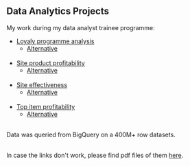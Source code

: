 ## Data Analytics Projects<br>
My work during my data analyst trainee programme:<br>
* [Loyaly programme analysis](https://app.powerbi.com/links/oz5Wi6eo7W?ctid=15830474-cef0-4326-88db-96e5ab019d8a&pbi_source=linkShare)
    * [Alternative](https://github.com/JeffM-Code/PortfolioWork/blob/main/DataAnalytics/project_reports/loyalty_scheme_analysis.pdf)<br><br>
* [Site product profitability](https://app.powerbi.com/groups/me/reports/def9f46c-c714-4df0-a54c-15f2e911065c/2b28c6e510e6d7886e0b?experience=power-bi)
    * [Alternative](https://github.com/JeffM-Code/PortfolioWork/blob/main/DataAnalytics/project_reports/profit_analysis.pdf)<br><br>
* [Site effectiveness](https://app.powerbi.com/groups/me/reports/08643e90-7e01-43b2-b161-c2f8cc074df5/d49a9e4ae85df4a6f6dc?experience=power-bi)
    * [Alternative](https://github.com/JeffM-Code/PortfolioWork/blob/main/DataAnalytics/project_reports/web_analytics_work.pdf)<br><br>
* [Top item profitability](https://app.powerbi.com/groups/me/reports/5dc05b37-0149-4721-934f-407fb3d1eeae/ReportSection?experience=power-bi)
    * [Alternative](https://github.com/JeffM-Code/PortfolioWork/blob/main/DataAnalytics/project_reports/item_profitability.pdf)<br><br>

Data was queried from BigQuery on a 400M+ row datasets.<br><br>

In case the links don't work, please find pdf files of them [here](https://github.com/JeffM-Code/PortfolioWork/tree/main/DataAnalytics/project_reports).